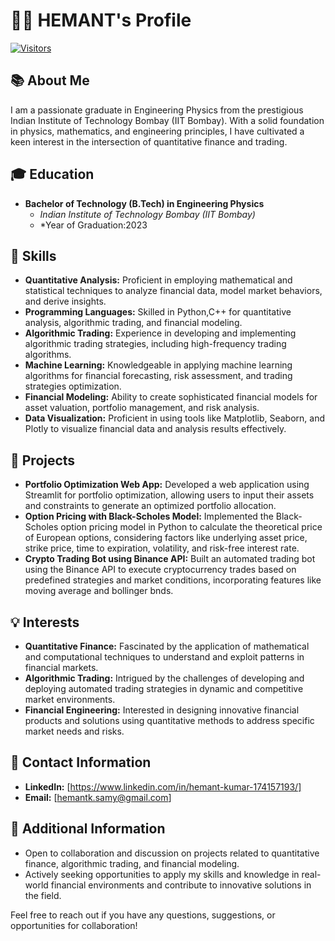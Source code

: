 # 👨‍💼 HEMANT's Profile

[![Visitors](https://visitor-badge.glitch.me/badge?page_id=your_username.your_repo_name)](https://github.com/your_username/your_repo_name)

## 📚 About Me
I am a passionate graduate in Engineering Physics from the prestigious Indian Institute of Technology Bombay (IIT Bombay). With a solid foundation in physics, mathematics, and engineering principles, I have cultivated a keen interest in the intersection of quantitative finance and trading.

## 🎓 Education
- **Bachelor of Technology (B.Tech) in Engineering Physics**
  - *Indian Institute of Technology Bombay (IIT Bombay)*
  - *Year of Graduation:2023

## 💼 Skills
- **Quantitative Analysis:** Proficient in employing mathematical and statistical techniques to analyze financial data, model market behaviors, and derive insights.
- **Programming Languages:** Skilled in Python,C++ for quantitative analysis, algorithmic trading, and financial modeling.
- **Algorithmic Trading:** Experience in developing and implementing algorithmic trading strategies, including high-frequency trading algorithms.
- **Machine Learning:** Knowledgeable in applying machine learning algorithms for financial forecasting, risk assessment, and trading strategies optimization.
- **Financial Modeling:** Ability to create sophisticated financial models for asset valuation, portfolio management, and risk analysis.
- **Data Visualization:** Proficient in using tools like Matplotlib, Seaborn, and Plotly to visualize financial data and analysis results effectively.

## 🚀 Projects
- **Portfolio Optimization Web App:** Developed a web application using Streamlit for portfolio optimization, allowing users to input their assets and constraints to generate an optimized portfolio allocation.
- **Option Pricing with Black-Scholes Model:** Implemented the Black-Scholes option pricing model in Python to calculate the theoretical price of European options, considering factors like underlying asset price, strike price, time to expiration, volatility, and risk-free interest rate.
- **Crypto Trading Bot using Binance API:** Built an automated trading bot using the Binance API to execute cryptocurrency trades based on predefined strategies and market conditions, incorporating features like moving average and bollinger bnds.

## 💡 Interests
- **Quantitative Finance:** Fascinated by the application of mathematical and computational techniques to understand and exploit patterns in financial markets.
- **Algorithmic Trading:** Intrigued by the challenges of developing and deploying automated trading strategies in dynamic and competitive market environments.
- **Financial Engineering:** Interested in designing innovative financial products and solutions using quantitative methods to address specific market needs and risks.

## 📧 Contact Information
- **LinkedIn:** [https://www.linkedin.com/in/hemant-kumar-174157193/]
- **Email:** [hemantk.samy@gmail.com]

## 🌟 Additional Information
- Open to collaboration and discussion on projects related to quantitative finance, algorithmic trading, and financial modeling.
- Actively seeking opportunities to apply my skills and knowledge in real-world financial environments and contribute to innovative solutions in the field.

Feel free to reach out if you have any questions, suggestions, or opportunities for collaboration!


